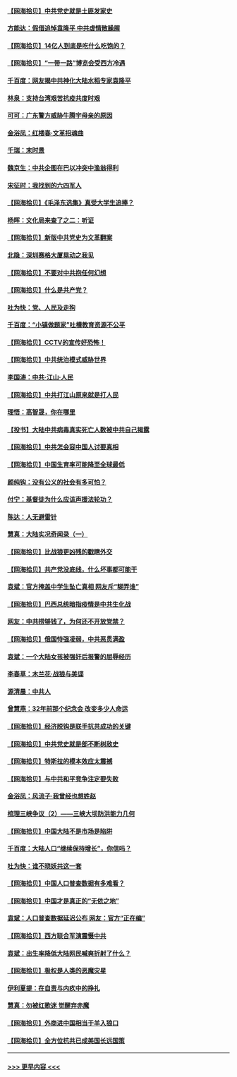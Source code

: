 #### [【网海拾贝】中共党史就是土匪发家史](../pages/nsc993/n12976478.md?t=05271351) 
#### [方能达：假借追悼袁隆平 中共虚情散臊腥](../pages/nsc993/n12976396.md?t=05271351) 
#### [【网海拾贝】14亿人到底是吃什么吃饱的？](../pages/nsc993/n12974125.md?t=05271351) 
#### [【网海拾贝】“一带一路”博览会受西方冷遇](../pages/nsc993/n12971787.md?t=05271351) 
#### [千百度：网友揭中共神化大陆水稻专家袁隆平](../pages/nsc993/n12971733.md?t=05271351) 
#### [林泉：支持台湾艰苦抗疫共度时艰](../pages/nsc993/n12971350.md?t=05271351) 
#### [可可：广东警方威胁牛腾宇母亲的原因](../pages/nsc993/n12971100.md?t=05271351) 
#### [金浴凤：红楼春·文革招魂曲](../pages/nsc993/n12970354.md?t=05271351) 
#### [千瑞：末时景](../pages/nsc993/n12970337.md?t=05271351) 
#### [魏京生：中共企图在巴以冲突中渔翁得利](../pages/nsc993/n12970286.md?t=05271351) 
#### [宋征时：我找到的六四军人](../pages/nsc993/n12970213.md?t=05271351) 
#### [【网海拾贝】《毛泽东选集》真受大学生追捧？](../pages/nsc993/n12968779.md?t=05271351) 
#### [杨晖：文化局来查了之二：听证](../pages/nsc993/n12966528.md?t=05271351) 
#### [【网海拾贝】新版中共党史为文革翻案](../pages/nsc993/n12967526.md?t=05271351) 
#### [北隐：深圳赛格大厦晃动之我见](../pages/nsc993/n12967393.md?t=05271351) 
#### [【网海拾贝】不要对中共抱任何幻想](../pages/nsc993/n12965222.md?t=05271351) 
#### [【网海拾贝】什么是共产党？](../pages/nsc993/n12962781.md?t=05271351) 
#### [吐为快：党、人民及走狗](../pages/nsc993/n12962747.md?t=05271351) 
#### [千百度：“小镇做题家”吐槽教育资源不公平](../pages/nsc993/n12962705.md?t=05271351) 
#### [【网海拾贝】CCTV的宣传好恐怖！](../pages/nsc993/n12959984.md?t=05271351) 
#### [【网海拾贝】中共统治模式威胁世界](../pages/nsc993/n12957622.md?t=05271351) 
#### [李国涛：中共‧江山‧人民](../pages/nsc993/n12957502.md?t=05271351) 
#### [【网海拾贝】中共打江山原来就是打人民](../pages/nsc993/n12954345.md?t=05271351) 
#### [理悟：高智晟，你在哪里](../pages/nsc993/n12953115.md?t=05271351) 
#### [【投书】大陆中共病毒真实死亡人数被中共自己揭露](../pages/nsc993/n12953050.md?t=05271351) 
#### [【网海拾贝】中共怎会容中国人讨要真相](../pages/nsc993/n12952161.md?t=05271351) 
#### [【网海拾贝】中国生育率可能降至全球最低](../pages/nsc993/n12948793.md?t=05271351) 
#### [颜纯钩：没有公义的社会有多可怕？](../pages/nsc993/n12947626.md?t=05271351) 
#### [付宁：基督徒为什么应该声援法轮功？](../pages/nsc993/n12947233.md?t=05271351) 
#### [陈达：人无避雷针](../pages/nsc993/n12947098.md?t=05271351) 
#### [慧真：大陆实况奇闻录（一）](../pages/nsc993/n12945811.md?t=05271351) 
#### [【网海拾贝】比战狼更凶残的戳瞎外交](../pages/nsc993/n12945717.md?t=05271351) 
#### [【网海拾贝】共产党没底线，什么坏事都可能干](../pages/nsc993/n12942090.md?t=05271351) 
#### [袁斌：官方掩盖中学生坠亡真相 网友斥“糊弄谁”](../pages/nsc993/n12942029.md?t=05271351) 
#### [【网海拾贝】巴西总统暗指疫情是中共生化战](../pages/nsc993/n12938999.md?t=05271351) 
#### [网友：中共捞够钱了，为何还不开放党禁？](../pages/nsc993/n12938952.md?t=05271351) 
#### [【网海拾贝】俄国恃强凌弱，中共恶贯满盈](../pages/nsc993/n12936626.md?t=05271351) 
#### [袁斌：一个大陆女孩被强奸后报警的屈辱经历](../pages/nsc993/n12936547.md?t=05271351) 
#### [李春草：木兰花·战狼与美谍](../pages/nsc993/n12935995.md?t=05271351) 
#### [源清晨：中共人](../pages/nsc993/n12935589.md?t=05271351) 
#### [曾慧燕：32年前那个纪念会 改变多少人命运](../pages/nsc993/n12934233.md?t=05271351) 
#### [【网海拾贝】经济脱钩是联手抗共成功的关键](../pages/nsc993/n12934176.md?t=05271351) 
#### [【网海拾贝】中共党史就是部不断树敌史](../pages/nsc993/n12932844.md?t=05271351) 
#### [【网海拾贝】特斯拉的模本效应太震撼](../pages/nsc993/n12925626.md?t=05271351) 
#### [【网海拾贝】与中共和平竞争注定要失败](../pages/nsc993/n12923326.md?t=05271351) 
#### [金浴凤：风流子‧我曾经也想姓赵](../pages/nsc993/n12920911.md?t=05271351) 
#### [梳理三峡争议（2）——三峡大坝防洪能力几何](../pages/nsc993/n12920173.md?t=05271351) 
#### [【网海拾贝】中国大陆不是市场是陷阱](../pages/nsc993/n12920143.md?t=05271351) 
#### [千百度：大陆人口“继续保持增长”，你信吗？](../pages/nsc993/n12918946.md?t=05271351) 
#### [吐为快：谁不晓妖共这一套](../pages/nsc993/n12918941.md?t=05271351) 
#### [【网海拾贝】中国人口普查数据有多难看？](../pages/nsc993/n12917822.md?t=05271351) 
#### [【网海拾贝】中国才是真正的“无依之地”](../pages/nsc993/n12915845.md?t=05271351) 
#### [袁斌：人口普查数据延迟公布 网友：官方“正在编”](../pages/nsc993/n12915748.md?t=05271351) 
#### [【网海拾贝】西方联合军演震慑中共](../pages/nsc993/n12913466.md?t=05271351) 
#### [袁斌：出生率降低大陆网民喊爽折射了什么？](../pages/nsc993/n12913365.md?t=05271351) 
#### [【网海拾贝】极权是人类的恶魔灾星](../pages/nsc993/n12910697.md?t=05271351) 
#### [伊利夏提：在自责与内疚中的挣扎](../pages/nsc993/n12910493.md?t=05271351) 
#### [慧真：勿被红歌迷 觉醒弃赤魔](../pages/nsc993/n12910485.md?t=05271351) 
#### [【网海拾贝】外商进中国相当于羊入狼口](../pages/nsc993/n12908274.md?t=05271351) 
#### [【网海拾贝】全方位抗共已成美国长远国策](../pages/nsc993/n12906878.md?t=05271351) 

----
#### [ >>> 更早内容 <<< ](../indexes/nsc993-earlier.md)
